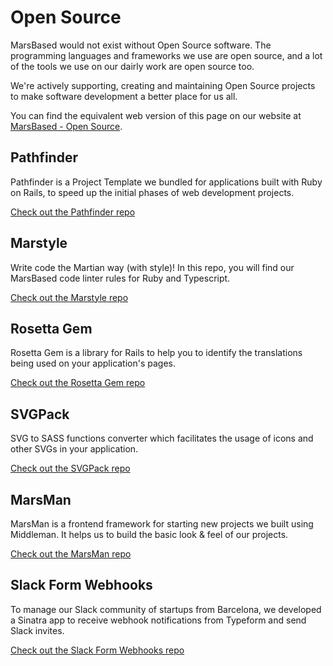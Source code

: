 # Open Source

MarsBased would not exist without Open Source software. The programming languages and frameworks we use are open source, and a lot of the tools we use on our dairly work are open source too.

We're actively supporting, creating and maintaining Open Source projects to make software development a better place for us all.

You can find the equivalent web version of this page on our website at [MarsBased - Open Source](https://marsbased.com/open-source/).

## Pathfinder

Pathfinder is a Project Template we bundled for applications built with Ruby on Rails, to speed up the initial phases of web development projects.

[Check out the Pathfinder repo](https://github.com/MarsBased/pathfinder-rails)

## Marstyle

Write code the Martian way (with style)! In this repo, you will find our MarsBased code linter rules for Ruby and Typescript.

[Check out the Marstyle repo](https://github.com/MarsBased/marstyle)

## Rosetta Gem

Rosetta Gem is a library for Rails to help you to identify the translations being used on your application's pages.

[Check out the Rosetta Gem repo](https://github.com/MarsBased/rosetta-gem)

## SVGPack

SVG to SASS functions converter which facilitates the usage of icons and other SVGs in your application.

[Check out the SVGPack repo](https://github.com/MarsBased/svgpack)

## MarsMan

MarsMan is a frontend framework for starting new projects we built using Middleman. It helps us to build the basic look & feel of our projects.

[Check out the MarsMan repo](https://github.com/MarsBased/marsman)

## Slack Form Webhooks

To manage our Slack community of startups from Barcelona, we developed a Sinatra app to receive webhook notifications from Typeform and send Slack invites.

[Check out the Slack Form Webhooks repo](https://github.com/MarsBased/slackform-webhooks)

